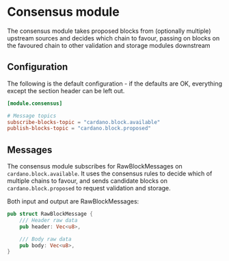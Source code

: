 # Consensus module

The consensus module takes proposed blocks from (optionally multiple) upstream
sources and decides which chain to favour, passing on blocks on the favoured chain
to other validation and storage modules downstream

## Configuration

The following is the default configuration - if the defaults are OK,
everything except the section header can be left out.

```toml
[module.consensus]

# Message topics
subscribe-blocks-topic = "cardano.block.available"
publish-blocks-topic = "cardano.block.proposed"

```

## Messages

The consensus module subscribes for RawBlockMessages on
`cardano.block.available`.  It uses the consensus rules to
decide which of multiple chains to favour, and sends candidate
blocks on `cardano.block.proposed` to request validation and storage.

Both input and output are RawBlockMessages:

```rust
pub struct RawBlockMessage {
    /// Header raw data
    pub header: Vec<u8>,

    /// Body raw data
    pub body: Vec<u8>,
}
```

